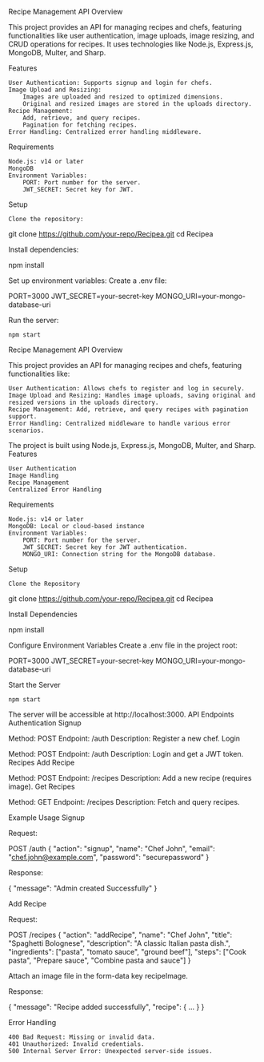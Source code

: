 Recipe Management API
Overview

This project provides an API for managing recipes and chefs, featuring functionalities like user authentication, image uploads, image resizing, and CRUD operations for recipes. It uses technologies like Node.js, Express.js, MongoDB, Multer, and Sharp.

Features

    User Authentication: Supports signup and login for chefs.
    Image Upload and Resizing:
        Images are uploaded and resized to optimized dimensions.
        Original and resized images are stored in the uploads directory.
    Recipe Management:
        Add, retrieve, and query recipes.
        Pagination for fetching recipes.
    Error Handling: Centralized error handling middleware.

Requirements

    Node.js: v14 or later
    MongoDB
    Environment Variables:
        PORT: Port number for the server.
        JWT_SECRET: Secret key for JWT.

Setup

    Clone the repository:

git clone https://github.com/your-repo/Recipea.git
cd Recipea

Install dependencies:

npm install

Set up environment variables: Create a .env file:

PORT=3000
JWT_SECRET=your-secret-key
MONGO_URI=your-mongo-database-uri

Run the server:

    npm start

Recipe Management API
Overview

This project provides an API for managing recipes and chefs, featuring functionalities like:

    User Authentication: Allows chefs to register and log in securely.
    Image Upload and Resizing: Handles image uploads, saving original and resized versions in the uploads directory.
    Recipe Management: Add, retrieve, and query recipes with pagination support.
    Error Handling: Centralized middleware to handle various error scenarios.

The project is built using Node.js, Express.js, MongoDB, Multer, and Sharp.
Features

    User Authentication
    Image Handling
    Recipe Management
    Centralized Error Handling

Requirements

    Node.js: v14 or later
    MongoDB: Local or cloud-based instance
    Environment Variables:
        PORT: Port number for the server.
        JWT_SECRET: Secret key for JWT authentication.
        MONGO_URI: Connection string for the MongoDB database.

Setup

    Clone the Repository

git clone https://github.com/your-repo/Recipea.git
cd Recipea

Install Dependencies

npm install

Configure Environment Variables
Create a .env file in the project root:

PORT=3000
JWT_SECRET=your-secret-key
MONGO_URI=your-mongo-database-uri

Start the Server

    npm start

The server will be accessible at http://localhost:3000.
API Endpoints
Authentication
Signup

Method: POST
Endpoint: /auth
Description: Register a new chef.
Login

Method: POST
Endpoint: /auth
Description: Login and get a JWT token.
Recipes
Add Recipe

Method: POST
Endpoint: /recipes
Description: Add a new recipe (requires image).
Get Recipes

Method: GET
Endpoint: /recipes
Description: Fetch and query recipes.

Example Usage
Signup

Request:

POST /auth
{
"action": "signup",
"name": "Chef John",
"email": "chef.john@example.com",
"password": "securepassword"
}

Response:

{
"message": "Admin created Successfully"
}

Add Recipe

Request:

POST /recipes
{
"action": "addRecipe",
"name": "Chef John",
"title": "Spaghetti Bolognese",
"description": "A classic Italian pasta dish.",
"ingredients": ["pasta", "tomato sauce", "ground beef"],
"steps": ["Cook pasta", "Prepare sauce", "Combine pasta and sauce"]
}

Attach an image file in the form-data key recipeImage.

Response:

{
"message": "Recipe added successfully",
"recipe": { ... }
}

Error Handling

    400 Bad Request: Missing or invalid data.
    401 Unauthorized: Invalid credentials.
    500 Internal Server Error: Unexpected server-side issues.
